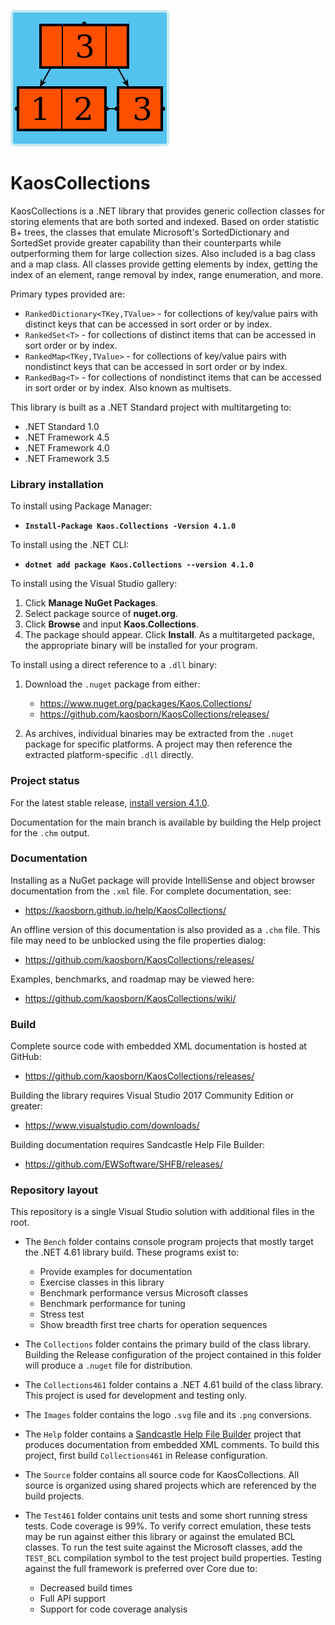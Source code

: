 ![logo](Images/KaosCollections-218.png)
# KaosCollections

KaosCollections is a .NET library that provides generic collection classes
for storing elements that are both sorted and indexed.
Based on order statistic B+ trees,
the classes that emulate Microsoft's SortedDictionary and SortedSet
provide greater capability than their counterparts while outperforming them for large collection sizes.
Also included is a bag class and a map class.
All classes provide getting elements by index, getting the index of an element, range removal by index, range enumeration, and more.

Primary types provided are:

* `RankedDictionary<TKey,TValue>` - for collections of key/value pairs with distinct keys that can be accessed in sort order or by index.
* `RankedSet<T>` - for collections of distinct items that can be accessed in sort order or by index.
* `RankedMap<TKey,TValue>` - for collections of key/value pairs with nondistinct keys that can be accessed in sort order or by index.
* `RankedBag<T>` - for collections of nondistinct items that can be accessed in sort order or by index. Also known as multisets.

This library is built as a .NET Standard project with multitargeting to:

* .NET Standard 1.0
* .NET Framework 4.5
* .NET Framework 4.0
* .NET Framework 3.5

### Library installation

To install using Package Manager:

* **`Install-Package Kaos.Collections -Version 4.1.0`**

To install using the .NET CLI:

* **`dotnet add package Kaos.Collections --version 4.1.0`**

To install using the Visual Studio gallery:
1. Click **Manage NuGet Packages**.
2. Select package source of **nuget.org**.
3. Click **Browse** and input **Kaos.Collections**.
4. The package should appear. Click **Install**.
As a multitargeted package, the appropriate binary will be installed for your program.

To install using a direct reference to a `.dll` binary:

1. Download the `.nuget` package from either:

   * https://www.nuget.org/packages/Kaos.Collections/
   * https://github.com/kaosborn/KaosCollections/releases/

2. As archives, individual binaries may be extracted from the `.nuget` package for specific platforms.
A project may then reference the extracted platform-specific `.dll` directly.

### Project status

For the latest stable release, [install version 4.1.0](#library-installation).

Documentation for the main branch is available by building the Help project for the `.chm` output.

### Documentation

Installing as a NuGet package will provide IntelliSense and object browser documentation from the `.xml` file.
For complete documentation, see:

* https://kaosborn.github.io/help/KaosCollections/

An offline version of this documentation is also provided as a `.chm` file.
This file may need to be unblocked using the file properties dialog:

* https://github.com/kaosborn/KaosCollections/releases/

Examples, benchmarks, and roadmap may be viewed here:

* https://github.com/kaosborn/KaosCollections/wiki/

### Build

Complete source code with embedded XML documentation is hosted at GitHub:

* https://github.com/kaosborn/KaosCollections/releases/

Building the library requires Visual Studio 2017 Community Edition or greater:

* https://www.visualstudio.com/downloads/

Building documentation requires Sandcastle Help File Builder:

* https://github.com/EWSoftware/SHFB/releases/

### Repository layout

This repository is a single Visual Studio solution with additional files in the root.

* The `Bench` folder contains console program projects that mostly target the .NET 4.61 library build.
These programs exist to:

  * Provide examples for documentation
  * Exercise classes in this library
  * Benchmark performance versus Microsoft classes
  * Benchmark performance for tuning
  * Stress test
  * Show breadth first tree charts for operation sequences

* The `Collections` folder contains the primary build of the class library.
Building the Release configuration of the project contained in this folder
will produce a `.nuget` file for distribution.

* The `Collections461` folder contains a .NET 4.61 build of the class library.
This project is used for development and testing only.

* The `Images` folder contains the logo `.svg` file and its `.png` conversions.

* The `Help` folder contains a [Sandcastle Help File Builder](https://github.com/EWSoftware/SHFB)
project that produces documentation from embedded XML comments.
To build this project, first build `Collections461` in Release configuration.

* The `Source` folder contains all source code for KaosCollections.
All source is organized using shared projects which are referenced by the build projects.

* The `Test461` folder contains unit tests and some short running stress tests.
Code coverage is 99%.
To verify correct emulation, these tests may be run against either this library
or against the emulated BCL classes.
To run the test suite against the Microsoft classes,
add the `TEST_BCL` compilation symbol to the test project build properties.
Testing against the full framework is preferred over Core due to:

  * Decreased build times
  * Full API support
  * Support for code coverage analysis
